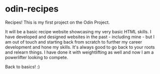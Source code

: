 # odin-recipes
Recipes!
This is my first project on the Odin Project.
 
It will be a basic recipe website showcasing my very basic HTML skills. I have developed and designed websites in the past - including mine - but I am out of touch and starting back from scratch to further my career development and hone my skills.
It's always good to go back to your roots and relearn things. I have done it with weightlifting as well and now I am a powerlifter looking to compete.

Back to basics! :)
